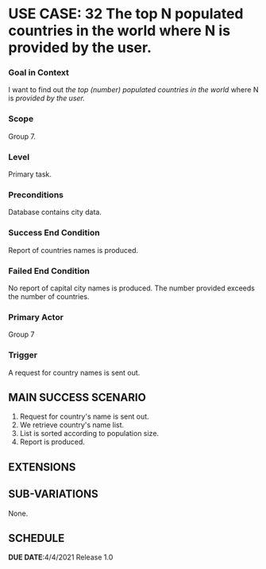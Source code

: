 # USE CASE: 32 The top N populated countries in the world where N is provided by the user.

### Goal in Context

I want to find out *the top (number) populated countries in the world* where N is *provided by the user.*

### Scope

Group 7.

### Level

Primary task.

### Preconditions

Database contains city data.

### Success End Condition

Report of countries names is produced.

### Failed End Condition

No report of capital city names is produced.
The number provided exceeds the number of countries.

### Primary Actor

Group 7

### Trigger

A request for country names is sent out.

## MAIN SUCCESS SCENARIO

1. Request for country's name is sent out.
2. We retrieve country's name list.
3. List is sorted according to population size.
4. Report is produced.

## EXTENSIONS

## SUB-VARIATIONS

None.

## SCHEDULE

**DUE DATE**:4/4/2021 Release 1.0
